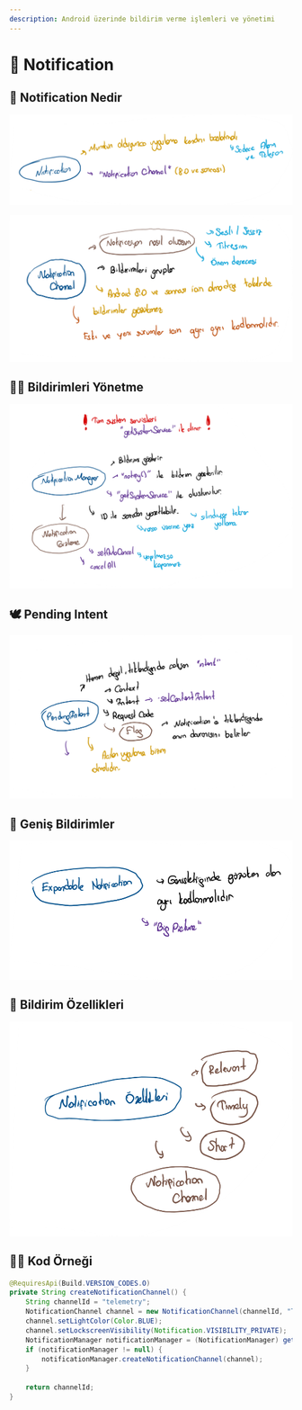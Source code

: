 ```yaml
---
description: Android üzerinde bildirim verme işlemleri ve yönetimi
---
```


# 🔔 Notification

## 🎈 Notification Nedir

![](../../.gitbook/assets/notification_hand.png)

![](../../.gitbook/assets/notification_channel.png)

## 👨‍💼 Bildirimleri Yönetme

![](../../.gitbook/assets/notification_manager.png)

## 🕊️ Pending Intent

![](../../.gitbook/assets/pending_intent.png)

## 🎳 Geniş Bildirimler

![](../../.gitbook/assets/expandable_notification.png)

## 💎 Bildirim Özellikleri

![](../../.gitbook/assets/notification_types.png)

## 👨‍💻 Kod Örneği

```java
@RequiresApi(Build.VERSION_CODES.O)
private String createNotificationChannel() {
    String channelId = "telemetry";
    NotificationChannel channel = new NotificationChannel(channelId, "Telemetry Service", NotificationManager.IMPORTANCE_DEFAULT);
    channel.setLightColor(Color.BLUE);
    channel.setLockscreenVisibility(Notification.VISIBILITY_PRIVATE);
    NotificationManager notificationManager = (NotificationManager) getSystemService(Context.NOTIFICATION_SERVICE);
    if (notificationManager != null) {
        notificationManager.createNotificationChannel(channel);
    }

    return channelId;
}
```


